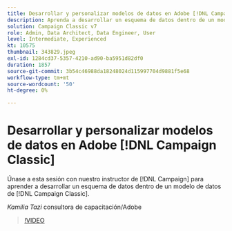 ```yaml
---
title: Desarrollar y personalizar modelos de datos en Adobe [!DNL Campaign Classic]
description: Aprenda a desarrollar un esquema de datos dentro de un modelo de datos en  [!DNL Campaign Classic]
solution: Campaign Classic v7
role: Admin, Data Architect, Data Engineer, User
level: Intermediate, Experienced
kt: 10575
thumbnail: 343829.jpeg
exl-id: 1284cd37-5357-4210-ad90-ba5951d82df0
duration: 1857
source-git-commit: 3b54c46988da18248024d115997704d9881f5e68
workflow-type: tm+mt
source-wordcount: '50'
ht-degree: 0%

---
```


# Desarrollar y personalizar modelos de datos en Adobe [!DNL Campaign Classic]

Únase a esta sesión con nuestro instructor de [!DNL Campaign] para aprender a desarrollar un esquema de datos dentro de un modelo de datos de [!DNL Campaign Classic].

*Kamilia Tazi* consultora de capacitación/Adobe

>[!VIDEO](https://video.tv.adobe.com/v/343829/?quality=12&learn=on)
